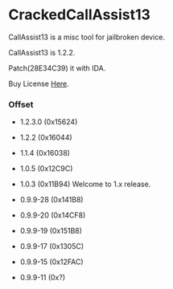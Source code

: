 # CrackedCallAssist13

CallAssist13 is a misc tool for jailbroken device.

CallAssist13 is 1.2.2.

Patch(28E34C39) it with IDA. 

Buy License [Here](http://buy.htv123.com/).

### Offset

- 1.2.3.0 (0x15624)

- 1.2.2 (0x16044)

- 1.1.4 (0x16038)

- 1.0.5 (0x12C9C)

- 1.0.3 (0x11B94) Welcome to 1.x release.

- 0.9.9-28 (0x141B8)

- 0.9.9-20 (0x14CF8)

- 0.9.9-19 (0x151B8)

- 0.9.9-17 (0x1305C)

- 0.9.9-15 (0x12FAC)

- 0.9.9-11 (0x?)

